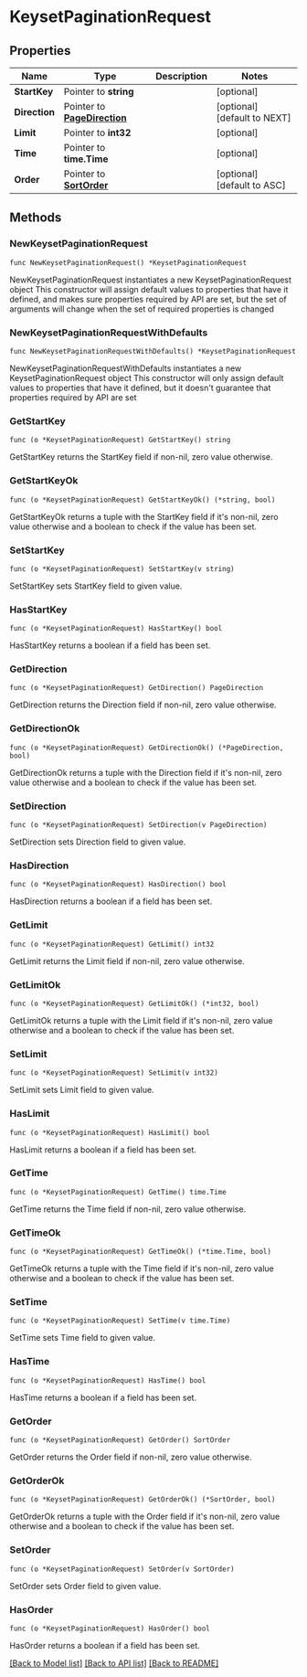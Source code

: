 # KeysetPaginationRequest

## Properties

Name | Type | Description | Notes
------------ | ------------- | ------------- | -------------
**StartKey** | Pointer to **string** |  | [optional] 
**Direction** | Pointer to [**PageDirection**](PageDirection.md) |  | [optional] [default to NEXT]
**Limit** | Pointer to **int32** |  | [optional] 
**Time** | Pointer to **time.Time** |  | [optional] 
**Order** | Pointer to [**SortOrder**](SortOrder.md) |  | [optional] [default to ASC]

## Methods

### NewKeysetPaginationRequest

`func NewKeysetPaginationRequest() *KeysetPaginationRequest`

NewKeysetPaginationRequest instantiates a new KeysetPaginationRequest object
This constructor will assign default values to properties that have it defined,
and makes sure properties required by API are set, but the set of arguments
will change when the set of required properties is changed

### NewKeysetPaginationRequestWithDefaults

`func NewKeysetPaginationRequestWithDefaults() *KeysetPaginationRequest`

NewKeysetPaginationRequestWithDefaults instantiates a new KeysetPaginationRequest object
This constructor will only assign default values to properties that have it defined,
but it doesn't guarantee that properties required by API are set

### GetStartKey

`func (o *KeysetPaginationRequest) GetStartKey() string`

GetStartKey returns the StartKey field if non-nil, zero value otherwise.

### GetStartKeyOk

`func (o *KeysetPaginationRequest) GetStartKeyOk() (*string, bool)`

GetStartKeyOk returns a tuple with the StartKey field if it's non-nil, zero value otherwise
and a boolean to check if the value has been set.

### SetStartKey

`func (o *KeysetPaginationRequest) SetStartKey(v string)`

SetStartKey sets StartKey field to given value.

### HasStartKey

`func (o *KeysetPaginationRequest) HasStartKey() bool`

HasStartKey returns a boolean if a field has been set.

### GetDirection

`func (o *KeysetPaginationRequest) GetDirection() PageDirection`

GetDirection returns the Direction field if non-nil, zero value otherwise.

### GetDirectionOk

`func (o *KeysetPaginationRequest) GetDirectionOk() (*PageDirection, bool)`

GetDirectionOk returns a tuple with the Direction field if it's non-nil, zero value otherwise
and a boolean to check if the value has been set.

### SetDirection

`func (o *KeysetPaginationRequest) SetDirection(v PageDirection)`

SetDirection sets Direction field to given value.

### HasDirection

`func (o *KeysetPaginationRequest) HasDirection() bool`

HasDirection returns a boolean if a field has been set.

### GetLimit

`func (o *KeysetPaginationRequest) GetLimit() int32`

GetLimit returns the Limit field if non-nil, zero value otherwise.

### GetLimitOk

`func (o *KeysetPaginationRequest) GetLimitOk() (*int32, bool)`

GetLimitOk returns a tuple with the Limit field if it's non-nil, zero value otherwise
and a boolean to check if the value has been set.

### SetLimit

`func (o *KeysetPaginationRequest) SetLimit(v int32)`

SetLimit sets Limit field to given value.

### HasLimit

`func (o *KeysetPaginationRequest) HasLimit() bool`

HasLimit returns a boolean if a field has been set.

### GetTime

`func (o *KeysetPaginationRequest) GetTime() time.Time`

GetTime returns the Time field if non-nil, zero value otherwise.

### GetTimeOk

`func (o *KeysetPaginationRequest) GetTimeOk() (*time.Time, bool)`

GetTimeOk returns a tuple with the Time field if it's non-nil, zero value otherwise
and a boolean to check if the value has been set.

### SetTime

`func (o *KeysetPaginationRequest) SetTime(v time.Time)`

SetTime sets Time field to given value.

### HasTime

`func (o *KeysetPaginationRequest) HasTime() bool`

HasTime returns a boolean if a field has been set.

### GetOrder

`func (o *KeysetPaginationRequest) GetOrder() SortOrder`

GetOrder returns the Order field if non-nil, zero value otherwise.

### GetOrderOk

`func (o *KeysetPaginationRequest) GetOrderOk() (*SortOrder, bool)`

GetOrderOk returns a tuple with the Order field if it's non-nil, zero value otherwise
and a boolean to check if the value has been set.

### SetOrder

`func (o *KeysetPaginationRequest) SetOrder(v SortOrder)`

SetOrder sets Order field to given value.

### HasOrder

`func (o *KeysetPaginationRequest) HasOrder() bool`

HasOrder returns a boolean if a field has been set.


[[Back to Model list]](../README.md#documentation-for-models) [[Back to API list]](../README.md#documentation-for-api-endpoints) [[Back to README]](../README.md)


